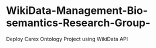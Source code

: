 # WikiData-Management-Bio-semantics-Research-Group-
Deploy Carex Ontology Project using WikiData API
